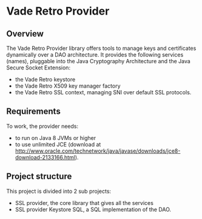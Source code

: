 # Vade Retro Provider

## Overview

The Vade Retro Provider library offers tools to manage keys and certificates dynamically over a DAO architecture. It provides the following services (names), pluggable into the Java Cryptography Architecture and the Java Secure Socket Extension:
* the Vade Retro keystore
* the Vade Retro X509 key manager factory
* the Vade Retro SSL context, managing SNI over default SSL protocols.

## Requirements

To work, the provider needs:
* to run on Java 8 JVMs or higher
* to use unlimited JCE (download at http://www.oracle.com/technetwork/java/javase/downloads/jce8-download-2133166.html).

## Project structure

This project is divided into 2 sub projects:
* SSL provider, the core library that gives all the services
* SSL provider Keystore SQL, a SQL implementation of the DAO.
